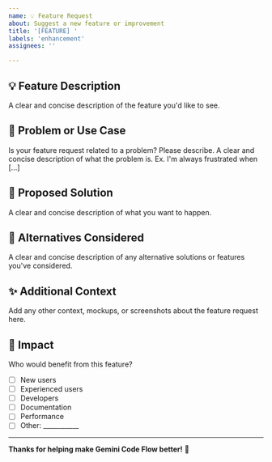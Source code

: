 ```yaml
---
name: 💡 Feature Request
about: Suggest a new feature or improvement
title: '[FEATURE] '
labels: 'enhancement'
assignees: ''

---
```


## 💡 Feature Description
A clear and concise description of the feature you'd like to see.

## 🤔 Problem or Use Case
Is your feature request related to a problem? Please describe.
A clear and concise description of what the problem is. Ex. I'm always frustrated when [...]

## 💭 Proposed Solution
A clear and concise description of what you want to happen.

## 🔄 Alternatives Considered
A clear and concise description of any alternative solutions or features you've considered.

## ✨ Additional Context
Add any other context, mockups, or screenshots about the feature request here.

## 🎯 Impact
Who would benefit from this feature?
- [ ] New users
- [ ] Experienced users
- [ ] Developers
- [ ] Documentation
- [ ] Performance
- [ ] Other: ___________

---

**Thanks for helping make Gemini Code Flow better!** 🚀
